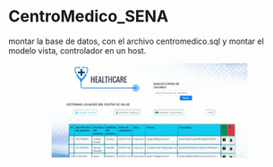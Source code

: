 # CentroMedico_SENA



montar la base de datos, con el archivo centromedico.sql y montar el modelo vista, controlador en un host.



<p align="center">
  <img src="repositorio1.jpg" width="350" title="hover text">

</p
